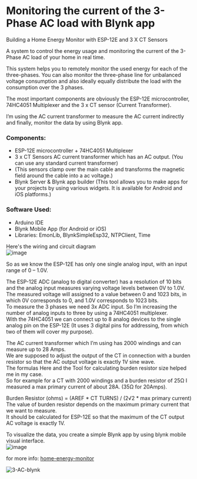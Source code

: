 # Monitoring the current of the 3-Phase AC load with Blynk app

Building a Home Energy Monitor with ESP-12E and  3 X CT Sensors

A system to control the energy usage and monitoring the current of the 3-Phase AC load of your home in real time.

This system helps you to remotely monitor the used energy for each of the three-phases.
You can also monitor the three-phase line for unbalanced voltage consumption and also ideally equally distribute the load with the consumption over the 3 phases.

The most important components are obviously the ESP-12E microcontroller, 74HC4051 Multiplexer and the 3 x CT sensor (Current Transformer).

I’m using the AC current transformer to measure the AC current indirectly and finally, monitor the data by using Blynk app.<br>

### Components:

* ESP-12E microcontroller + 74HC4051 Multiplexer
* 3 x CT Sensors AC current transformer which has an AC output. (You can use any standard current transformer)
* (This sensors clamp over the main cable and transforms the magnetic field around the cable into a ac voltage.)
* Blynk Server & Blynk app builder
(This tool allows you to make apps for your projects by using various widgets. It is available for Android and iOS platforms.)<br>

### Software Used:

* Arduino IDE
* Blynk Mobile App (for Android or iOS)
* Libraries: EmonLib, BlynkSimpleEsp32, NTPClient, Time
 

Here's the wiring and circuit diagram<br>
![image](https://user-images.githubusercontent.com/25223934/136688666-8dd04bfc-4330-48f5-b588-237fb34aa6b9.png)


So as we know the ESP-12E has only one single analog input, with an input range of 0 – 1.0V.<br>

The ESP-12E ADC (analog to digital converter) has a resolution of 10 bits and the analog input measures varying voltage levels between 0V to 1.0V.<br>
The measured voltage will assigned to a value between 0 and 1023 bits, in which 0V corresponds to 0, and 1.0V corresponds to 1023 bits.<br>
To measure the 3 phases we need 3x ADC input. So I’m increasing the number of analog inputs to three by using a 74HC4051 multiplexer.<br>
With the 74HC4051 we can connect up to 8 analog devices to the single analog pin on the ESP-12E (It uses 3 digital pins for addressing, from which two of them will cover my purpose).<br>

The AC current transformer which I’m using has 2000 windings and can measure up to 28 Amps.<br>
We are supposed to adjust the output of the CT in connection with a burden resistor so that the AC output voltage is exactly 1V sine wave.<br>
The formulas Here and the Tool for calculating burden resistor size  helped me in my case.<br>
So for example for a CT with 2000 windings and a burden resistor of 25Ω  I measured a max primary current of about 28A. (35Ω for 20Amps).<br>

Burden Resistor (ohms) = (AREF * CT TURNS) / (2√2 * max primary current)<br>
The value of burden resistor depends on the maximum primary current that we want to measure.<br>
It should be calculated for ESP-12E so that the maximum of the CT output AC voltage is exactly 1V.<br>


To visualize the data, you create a simple Blynk app by using blynk mobile visual interface.<br>
![image](https://user-images.githubusercontent.com/25223934/136706706-1ac96483-67ae-4911-89af-8a0cc76f3ae1.png)


for more info: [home-energy-monitor](https://www.forgani.com/electronics-projects/home-energy-monitor/)


![3-AC-blynk](https://user-images.githubusercontent.com/25223934/136781403-09f9b3c4-f09b-4351-9c72-1826d17253d3.jpg)



